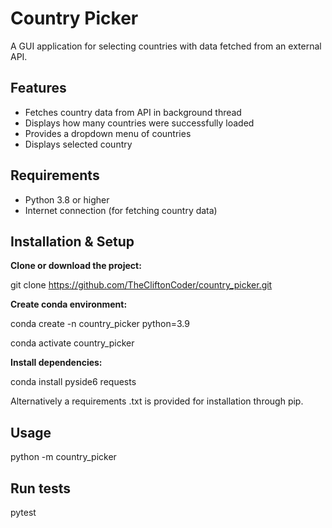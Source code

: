 # Country Picker

A GUI application for selecting countries with data fetched from an external API.

## Features
- Fetches country data from API in background thread
- Displays how many countries were successfully loaded
- Provides a dropdown menu of countries 
- Displays selected country

## Requirements

- Python 3.8 or higher
- Internet connection (for fetching country data)

## Installation & Setup

**Clone or download the project:**

git clone https://github.com/TheCliftonCoder/country_picker.git

**Create conda environment:**

conda create -n country_picker python=3.9

conda activate country_picker

**Install dependencies:**

conda install pyside6 requests


Alternatively a requirements .txt is provided for installation through pip.

## Usage

python -m country_picker

## Run tests

pytest

